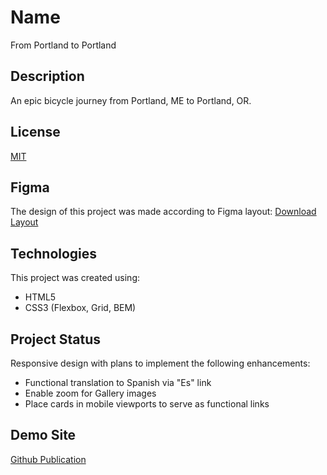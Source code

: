 # Name
From Portland to Portland

## Description
An epic bicycle journey from Portland, ME to Portland, OR.

## License
[MIT](https://choosealicense.com/licenses/mit/)
 
## Figma
The design of this project was made according to Figma layout:
[Download Layout](https://code.s3.yandex.net/web-developer/project-2/Portland.fig)

## Technologies
This project was created using:
 * HTML5
 * CSS3 (Flexbox, Grid, BEM)
 
## Project Status
Responsive design with plans to implement the following enhancements:
 * Functional translation to Spanish via "Es" link
 * Enable zoom for Gallery images
 * Place cards in mobile viewports to serve as functional links 

## Demo Site
[Github Publication](https://sstivason.github.io/web_project_3/)
